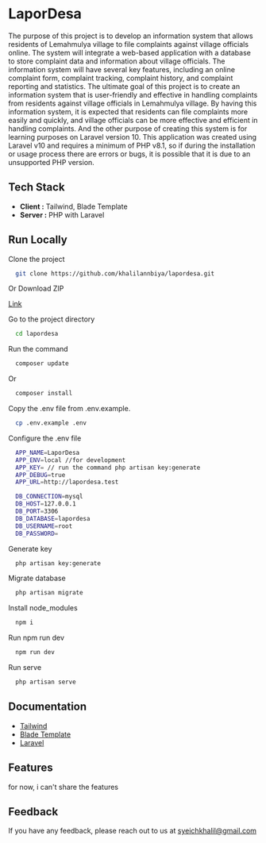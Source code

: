 # LaporDesa

The purpose of this project is to develop an information system that allows residents of Lemahmulya village to file complaints against village officials online. The system will integrate a web-based application with a database to store complaint data and information about village officials. The information system will have several key features, including an online complaint form, complaint tracking, complaint history, and complaint reporting and statistics. The ultimate goal of this project is to create an information system that is user-friendly and effective in handling complaints from residents against village officials in Lemahmulya village. By having this information system, it is expected that residents can file complaints more easily and quickly, and village officials can be more effective and efficient in handling complaints. And the other purpose of creating this system is for learning purposes on Laravel version 10. This application was created using Laravel v10 and requires a minimum of PHP v8.1, so if during the installation or usage process there are errors or bugs, it is possible that it is due to an unsupported PHP version.

## Tech Stack

- **Client :** Tailwind, Blade Template
- **Server :** PHP with Laravel


## Run Locally

Clone the project

```bash
  git clone https://github.com/khalilannbiya/lapordesa.git
```

Or Download ZIP

[Link](https://github.com/khalilannbiya/lapordesa/archive/refs/heads/main.zip)

Go to the project directory

```bash
  cd lapordesa
```

Run the command

```bash
  composer update
```

Or

```bash
  composer install
```

Copy the .env file from .env.example.

```bash
  cp .env.example .env
```

Configure the .env file

```bash
  APP_NAME=LaporDesa
  APP_ENV=local //for development
  APP_KEY= // run the command php artisan key:generate
  APP_DEBUG=true
  APP_URL=http://lapordesa.test

  DB_CONNECTION=mysql
  DB_HOST=127.0.0.1
  DB_PORT=3306
  DB_DATABASE=lapordesa
  DB_USERNAME=root
  DB_PASSWORD=
```

Generate key

```bash
  php artisan key:generate
```

Migrate database

```bash
  php artisan migrate
```

Install node_modules

```bash
  npm i
```

Run npm run dev

```bash
  npm run dev
```

Run serve

```bash
  php artisan serve
```
## Documentation

- [Tailwind](https://tailwindcss.com/docs/installation)
- [Blade Template](https://laravel.com/docs/9.x/blade)
- [Laravel](https://laravel.com/docs/9.x)

## Features

for now, i can't share the features


## Feedback

If you have any feedback, please reach out to us at syeichkhalil@gmail.com
